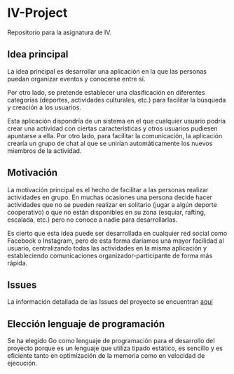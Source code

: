 # IV-Project
Repositorio para la asignatura de IV.

## Idea principal

La idea principal es desarrollar una aplicación en la que las personas puedan organizar eventos y conocerse entre sí.

Por otro lado, se pretende establecer una clasificación en diferentes categorías (deportes, actividades culturales, etc.) para facilitar la búsqueda y creación a los usuarios.

Esta aplicación dispondría de un sistema en el que cualquier usuario podría crear una actividad con ciertas características y otros usuarios pudiesen apuntarse a ella. Por otro lado, para facilitar la comunicación, la aplicación crearía un grupo de chat al que se unirían automáticamente los nuevos miembros de la actividad.

## Motivación

La motivación principal es el hecho de facilitar a las personas realizar actividades en grupo. En muchas ocasiones una persona decide hacer actividades que no se pueden realizar en solitario (jugar a algún deporte cooperativo) o que no están disponibles en su zona (esquiar, rafting, escalada, etc.) pero no conoce a nadie para desarrollarlas.

Es cierto que esta idea puede ser desarrollada en cualquier red social como Facebook o Instagram, pero de esta forma daríamos una mayor facilidad al usuario, centralizando todas las actividades en la misma aplicación y estableciendo comunicaciones organizador-participante de forma más rápida.

## Issues

La información detallada de las Issues del proyecto se encuentran [aquí](docs/issues.md)

## Elección lenguaje de programación 

Se ha elegido Go como lenguaje de programación para el desarrollo del proyecto porque es un lenguaje que utiliza tipado estático, es sencillo y es eficiente tanto en optimización de la memoria como en velocidad de ejecución.

